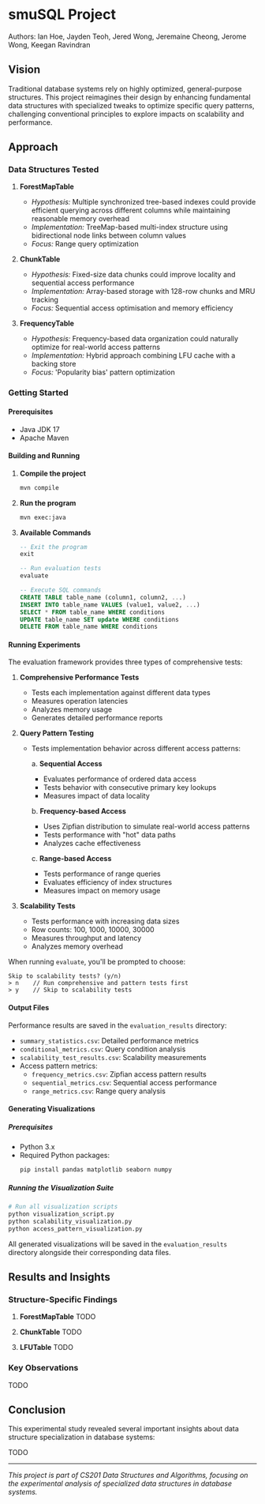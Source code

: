 # smuSQL Project
Authors: Ian Hoe, Jayden Teoh, Jered Wong, Jeremaine Cheong, Jerome Wong, Keegan Ravindran

## Vision
Traditional database systems rely on highly optimized, general-purpose structures. This project reimagines their design by enhancing fundamental data structures with specialized tweaks to optimize specific query patterns, challenging conventional principles to explore impacts on scalability and performance.

## Approach

### Data Structures Tested

1. **ForestMapTable**
   - *Hypothesis:* Multiple synchronized tree-based indexes could provide efficient querying across different columns while maintaining reasonable memory overhead
   - *Implementation:* TreeMap-based multi-index structure using bidirectional node links between column values
   - *Focus:* Range query optimization

2. **ChunkTable**
   - *Hypothesis:* Fixed-size data chunks could improve locality and sequential access performance
   - *Implementation:* Array-based storage with 128-row chunks and MRU tracking
   - *Focus:* Sequential access optimisation and memory efficiency

3. **FrequencyTable**
   - *Hypothesis:* Frequency-based data organization could naturally optimize for real-world access patterns
   - *Implementation:* Hybrid approach combining LFU cache with a backing store
   - *Focus:* 'Popularity bias' pattern optimization

### Getting Started

#### Prerequisites
- Java JDK 17
- Apache Maven

#### Building and Running
1. **Compile the project**
   ```bash
   mvn compile
   ```

2. **Run the program**
   ```bash
   mvn exec:java
   ```

3. **Available Commands**
   ```sql
   -- Exit the program
   exit
   
   -- Run evaluation tests
   evaluate
   
   -- Execute SQL commands
   CREATE TABLE table_name (column1, column2, ...)
   INSERT INTO table_name VALUES (value1, value2, ...)
   SELECT * FROM table_name WHERE conditions
   UPDATE table_name SET update WHERE conditions
   DELETE FROM table_name WHERE conditions
   ```

#### Running Experiments
The evaluation framework provides three types of comprehensive tests:

1. **Comprehensive Performance Tests**
   - Tests each implementation against different data types
   - Measures operation latencies
   - Analyzes memory usage
   - Generates detailed performance reports

2. **Query Pattern Testing**
   - Tests implementation behavior across different access patterns:
     
     a. **Sequential Access**
     - Evaluates performance of ordered data access
     - Tests behavior with consecutive primary key lookups
     - Measures impact of data locality
     
     b. **Frequency-based Access**
     - Uses Zipfian distribution to simulate real-world access patterns
     - Tests performance with "hot" data paths
     - Analyzes cache effectiveness
     
     c. **Range-based Access**
     - Tests performance of range queries
     - Evaluates efficiency of index structures
     - Measures impact on memory usage

3. **Scalability Tests**
   - Tests performance with increasing data sizes
   - Row counts: 100, 1000, 10000, 30000
   - Measures throughput and latency
   - Analyzes memory overhead

When running `evaluate`, you'll be prompted to choose:
```
Skip to scalability tests? (y/n)
> n    // Run comprehensive and pattern tests first
> y    // Skip to scalability tests
```

#### Output Files
Performance results are saved in the `evaluation_results` directory:
- `summary_statistics.csv`: Detailed performance metrics
- `conditional_metrics.csv`: Query condition analysis
- `scalability_test_results.csv`: Scalability measurements
- Access pattern metrics: 
  - `frequency_metrics.csv`: Zipfian access pattern results
  - `sequential_metrics.csv`: Sequential access performance
  - `range_metrics.csv`: Range query analysis

#### Generating Visualizations

##### Prerequisites
- Python 3.x
- Required Python packages:
  ```bash
  pip install pandas matplotlib seaborn numpy
  ```

##### Running the Visualization Suite
```bash
# Run all visualization scripts
python visualization_script.py
python scalability_visualization.py
python access_pattern_visualization.py
```

All generated visualizations will be saved in the `evaluation_results` directory alongside their corresponding data files.

## Results and Insights

### Structure-Specific Findings

1. **ForestMapTable**
TODO

2. **ChunkTable**
TODO

3. **LFUTable**
TODO

### Key Observations

TODO

## Conclusion

This experimental study revealed several important insights about data structure specialization in database systems:

TODO

---

*This project is part of CS201 Data Structures and Algorithms, focusing on the experimental analysis of specialized data structures in database systems.*